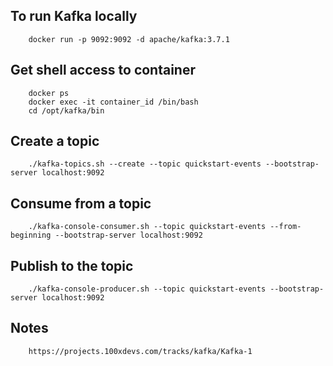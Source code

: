 ## To run Kafka locally
```
    docker run -p 9092:9092 -d apache/kafka:3.7.1
```

## Get shell access to container
```
    docker ps
    docker exec -it container_id /bin/bash
    cd /opt/kafka/bin
```

## Create a topic
```
    ./kafka-topics.sh --create --topic quickstart-events --bootstrap-server localhost:9092
```

## Consume from a topic
```
    ./kafka-console-consumer.sh --topic quickstart-events --from-beginning --bootstrap-server localhost:9092
```

## Publish to the topic
```
    ./kafka-console-producer.sh --topic quickstart-events --bootstrap-server localhost:9092
```

## Notes
```
    https://projects.100xdevs.com/tracks/kafka/Kafka-1
```